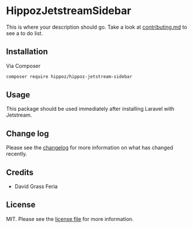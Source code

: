 # HippozJetstreamSidebar




This is where your description should go. Take a look at [contributing.md](contributing.md) to see a to do list.

## Installation

Via Composer

``` bash
composer require hippoz/hippoz-jetstream-sidebar
```



## Usage
This package should be used immediately after installing Laravel with Jetstream.

## Change log

Please see the [changelog](changelog.md) for more information on what has changed recently.



## Credits

- David Grass Feria


## License

MIT. Please see the [license file](license.md) for more information.

[ico-version]: https://img.shields.io/packagist/v/hippoz/hippoz-jetstream-sidebar.svg?style=flat-square
[ico-downloads]: https://img.shields.io/packagist/dt/hippoz/hippoz-jetstream-sidebar.svg?style=flat-square
[ico-travis]: https://img.shields.io/travis/hippoz/hippoz-jetstream-sidebar/master.svg?style=flat-square
[ico-styleci]: https://styleci.io/repos/12345678/shield

[link-packagist]: https://packagist.org/packages/hippoz/hippoz-jetstream-sidebar
[link-downloads]: https://packagist.org/packages/hippoz/hippoz-jetstream-sidebar
[link-travis]: https://travis-ci.org/hippoz/hippoz-jetstream-sidebar
[link-styleci]: https://styleci.io/repos/12345678
[link-author]: https://github.com/hippoz
[link-contributors]: ../../contributors
